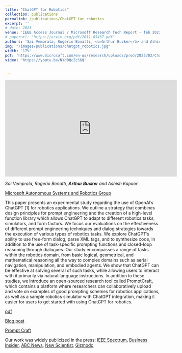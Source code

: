 ```yaml
---
title: "ChatGPT for Robotics"
collection: publications
permalink: /publications/ChatGPT_for_robotics
excerpt: ''
# date: 2023
venue: 'IEEE Access Journal / Microsoft Research Tech Report - feb 2023'
# paperurl: 'https://arxiv.org/pdf/2011.05437.pdf'
authors: 'Sai Vemprala, Rogerio Bonatti, <b>Arthur Bucker</b> and Ashish Kapoor'
img: "/images/publications/chatgpt_robotics.jpg"
width: '17%'
pdf: 'https://www.microsoft.com/en-us/research/uploads/prod/2023/02/ChatGPT___Robotics.pdf'
video: 'https://youtu.be/NYd0QcZcS6Q' 


---
```

<iframe width="560" height="315" src="https://www.youtube.com/embed/NYd0QcZcS6Q" title="ChatGPT for robotics" frameborder="0" allow="accelerometer; autoplay; clipboard-write; encrypted-media; gyroscope; picture-in-picture" allowfullscreen></iframe>

*Sai Vemprala, Rogerio Bonatti, <b>Arthur Bucker</b> and Ashish Kapoor*

[Microsoft Autonomous Systems and Robotics Group](https://www.microsoft.com/en-us/research/group/autonomous-systems-group-robotics/)

This paper presents an experimental study regarding the use of OpenAI’s ChatGPT [1] for robotics applications. We outline a strategy that combines design principles for prompt engineering and the creation of a high-level function library which allows ChatGPT to adapt to different robotics tasks, simulators, and form factors. We focus our evaluations on the effectiveness of different prompt engineering techniques and dialog strategies towards the execution of various types of robotics tasks. We explore ChatGPT’s ability to use free-form dialog, parse XML tags, and to synthesize code, in addition to the use of task-specific prompting functions and closed-loop reasoning through dialogues. Our study encompasses a range of tasks within the robotics domain, from basic logical, geometrical, and mathematical reasoning all the way to complex domains such as aerial navigation, manipulation, and embodied agents. We show that ChatGPT can be effective at solving several of such tasks, while allowing users to interact with it primarily via natural language instructions. In addition to these studies, we introduce an open-sourced research tool called PromptCraft, which contains a platform where researchers can collaboratively upload and vote on examples of good prompting schemes for robotics applications, as well as a sample robotics simulator with ChatGPT integration, making it easier for users to get started with using ChatGPT for robotics. 

[pdf](https://ieeexplore.ieee.org/stamp/stamp.jsp?tp=&arnumber=10500490)

[Blog post](https://www.microsoft.com/en-us/research/group/autonomous-systems-group-robotics/articles/chatgpt-for-robotics/)

[Prompt Craft](https://github.com/microsoft/PromptCraft-Robotics)


Our work was widely publicized in the press: [IEEE Spectrum](https://spectrum.ieee.org/video-friday-chatgpt-for-robotics), [Business Insider](https://www.businessinsider.com/microsoft-chatgpt-teach-robots-do-home-tasks-fetch-soda-lunch-2023-2), [ABC News](https://abcnews.go.com/GMA/GMA3/video/chatgpt-robotic-body-98017885), [New Scientist](https://www.newscientist.com/article/2361382-microsoft-uses-chatgpt-ai-to-control-flying-drones-and-robot-arms/), [Gizmodo](https://gizmodo.com/ai-chatgpt-microsoft-control-robots-terminator-1850145030)